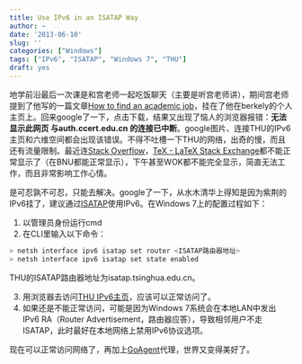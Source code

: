 ```yaml
---
title: Use IPv6 in an ISATAP Way
author: ~
date: '2013-06-10'
slug: ''
categories: ["Windows"]
tags: ["IPv6", "ISATAP", "Windows 7", "THU"]
draft: yes
---
```


地学前沿最后一次课是和宫老师一起吃饭聊天（主要是听宫老师讲），期间宫老师提到了他写的一篇文章[How to find an academic job](http://nature.berkeley.edu/~penggong/Acadjobhunt.pdf)，挂在了他在berkely的个人主页上。回来google了一下，点击下载，结果又出现了恼人的浏览器报错：**无法显示此网页 与auth.ccert.edu.cn 的连接已中断**。google图片、连接THU的IPv6主页和六维空间都会出现该错误。不得不吐槽一下THU的网络，出奇的慢，而且还有流量限制。最近连[Stack Overflow](http://stackoverflow.com/)，[TeX - LaTeX Stack Exchange](http://tex.stackexchange.com/)都不能正常显示了（在BNU都能正常显示），下午甚至WOK都不能完全显示，简直无法工作，而且非常影响工作心情。

是可忍孰不可忍，只能去解决。google了一下，从水木清华上得知是因为紫荆的IPv6挂了，建议通过[ISATAP](http://en.wikipedia.org/wiki/ISATAP)使用IPv6。在Windows 7上的配置过程如下：

1. 以管理员身份运行cmd
2. 在CLI里输入以下命令：

``` bash
> netsh interface ipv6 isatap set router <ISATAP路由器地址>
> netsh interface ipv6 isatap set state enabled
```

THU的ISATAP路由器地址为isatap.tsinghua.edu.cn。

3. 用浏览器去访问[THU IPv6主页](http://ipv6.tsinghua.edu.cn/)，应该可以正常访问了。
4. 如果还是不能正常访问，可能是因为Windows 7系统会在本地LAN中发出IPv6 RA（Router Advertisement，路由器应答），导致相邻用户不走ISATAP，此时最好在本地网络上禁用IPv6协议选项。

现在可以正常访问网络了，再加上[GoAgent](https://code.google.com/p/goagent/)代理，世界又变得美好了。
